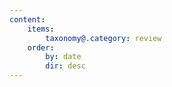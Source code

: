 ```yaml
---
content:
    items:
        taxonomy@.category: review
    order:
        by: date
        dir: desc
---
```


